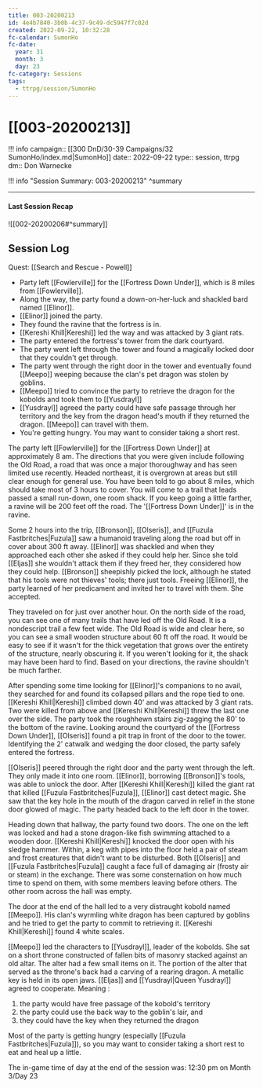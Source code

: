 ```yaml
---
title: 003-20200213
id: 4e4b7840-3b0b-4c37-9c49-dc5947f7c02d
created: 2022-09-22, 10:32:28
fc-calendar: SumonHo
fc-date:
  year: 31
  month: 3
  day: 23
fc-category: Sessions
tags:
  - ttrpg/session/SumonHo
---
```


# [[003-20200213]]

!!! info
    campaign:: [[300 DnD/30-39 Campaigns/32 SumonHo/index.md|SumonHo]]
    date:: 2022-09-22
    type:: session, ttrpg
    dm:: Don Warnecke


!!! info "Session Summary: 003-20200213"
    ^summary

---


#### Last Session Recap

![[002-20200206#^summary]]

## Session Log

Quest: [[Search and Rescue - Powell]]

- Party left [[Fowlerville]] for the [[Fortress Down Under]], which is 8 miles from [[Fowlerville]].
- Along the way, the party found a down-on-her-luck and shackled bard named [[Elinor]].
- [[Elinor]] joined the party.
- They found the ravine that the fortress is in.
- [[Kereshi Khill|Kereshi]] led the way and was attacked by 3 giant rats.
- The party entered the fortress's tower from the dark courtyard.
- The party went left through the tower and found a magically locked door that they couldn't get through.
- The party went through the right door in the tower and eventually found [[Meepo]] weeping because the clan's pet dragon was stolen by goblins.
- [[Meepo]] tried to convince the party to retrieve the dragon for the kobolds and took them to [[Yusdrayl]]
- [[Yusdrayl]] agreed the party could have safe passage through her territory and the key from the dragon head's mouth if they returned the dragon. [[Meepo]] can travel with them.
- You're getting hungry. You may want to consider taking a short rest.

The party left [[Fowlerville]] for the [[Fortress Down Under]] at approximately 8 am. The directions that you were given include following the Old Road, a road that was once a major thoroughway and has seen limited use recently. Headed northeast, it is overgrown at areas but still clear enough for general use. You have been told to go about 8 miles, which should take most of 3 hours to cover. You will come to a trail that leads passed a small run-down, one room shack. If you keep going a little farther, a ravine will be 200 feet off the road. The '[[Fortress Down Under]]' is in the ravine.

Some 2 hours into the trip, [[Bronson]], [[Olseris]], and [[Fuzula Fastbritches|Fuzula]] saw a humanoid traveling along the road but off in cover about 300 ft away. [[Elinor]] was shackled and when they approached each other she asked if they could help her. Since she told [[Eljas]] she wouldn't attack them if they freed her, they considered how they could help. [[Bronson]] sheepishly picked the lock, although he stated that his tools were not thieves' tools; there just tools. Freeing [[Elinor]], the party learned of her predicament and invited her to travel with them. She accepted.

They traveled on for just over another hour. On the north side of the road, you can see one of many trails that have led off the Old Road. It is a nondescript trail a few feet wide. The Old Road is wide and clear here, so you can see a small wooden structure about 60 ft off the road. It would be easy to see if it wasn't for the thick vegetation that grows over the entirety of the structure, nearly obscuring it. If you weren't looking for it, the shack may have been hard to find. Based on your directions, the ravine shouldn't be much farther.

After spending some time looking for [[Elinor]]'s companions to no avail, they searched for and found its collapsed pillars and the rope tied to one. [[Kereshi Khill|Kereshi]] climbed down 40' and was attacked by 3 giant rats. Two were killed from above and [[Kereshi Khill|Kereshi]] threw the last one over the side. The party took the roughhewn stairs zig-zagging the 80' to the bottom of the ravine. Looking around the courtyard of the [[Fortress Down Under]], [[Olseris]] found a pit trap in front of the door to the tower. Identifying the 2' catwalk and wedging the door closed, the party safely entered the fortress.

[[Olseris]] peered through the right door and the party went through the left. They only made it into one room. [[Elinor]], borrowing [[Bronson]]'s tools, was able to unlock the door. After [[Kereshi Khill|Kereshi]] killed the giant rat that killed [[Fuzula Fastbritches|Fuzula]], [[Elinor]] cast detect magic. She saw that the key hole in the mouth of the dragon carved in relief in the stone door glowed of magic. The party headed back to the left door in the tower.

Heading down that hallway, the party found two doors. The one on the left was locked and had a stone dragon-like fish swimming attached to a wooden door. [[Kereshi Khill|Kereshi]] knocked the door open with his sledge hammer. Within, a keg with pipes into the floor held a pair of steam and frost creatures that didn't want to be disturbed. Both [[Olseris]] and [[Fuzula Fastbritches|Fuzula]] caught a face full of damaging air (frosty air or steam) in the exchange. There was some consternation on how much time to spend on them, with some members leaving before others. The other room across the hall was empty.

The door at the end of the hall led to a very distraught kobold named [[Meepo]]. His clan's wyrmling white dragon has been captured by goblins and he tried to get the party to commit to retrieving it. [[Kereshi Khill|Kereshi]] found 4 white scales.

[[Meepo]] led the characters to [[Yusdrayl]], leader of the kobolds. She sat on a short throne constructed of fallen bits of masonry stacked against an old altar. The alter had a few small items on it. The portion of the alter that served as the throne's back had a carving of a rearing dragon. A metallic key is held in its open jaws. [[Eljas]] and [[Yusdrayl|Queen Yusdrayl]] agreed to cooperate. Meaning :

1. the party would have free passage of the kobold's territory
2. the party could use the back way to the goblin's lair, and
3. they could have the key when they returned the dragon

Most of the party is getting hungry (especially [[Fuzula Fastbritches|Fuzula]]), so you may want to consider taking a short rest to eat and heal up a little.

The in-game time of day at the end of the session was: 12:30 pm on Month 3/Day 23
